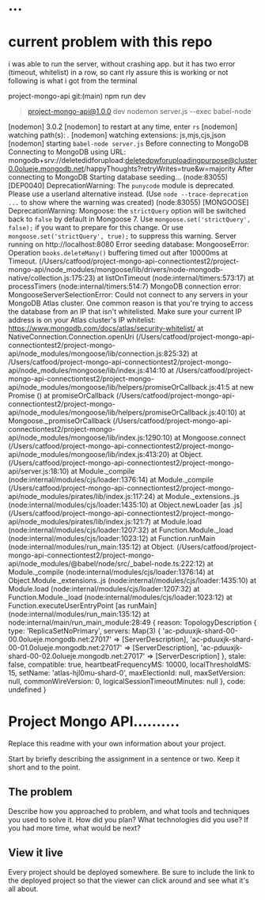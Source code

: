 # ...

# current problem with this repo
i was able to run the server, without crashing app.
but it has two error (timeout, whitelist) in a row, 
so cant rly assure this is working or not
following is what i got from the terminal





 project-mongo-api git:(main) npm run dev

> project-mongo-api@1.0.0 dev
> nodemon server.js --exec babel-node

[nodemon] 3.0.2
[nodemon] to restart at any time, enter `rs`
[nodemon] watching path(s): *.*
[nodemon] watching extensions: js,mjs,cjs,json
[nodemon] starting `babel-node server.js`
Before connecting to MongoDB
Connecting to MongoDB using URL: mongodb+srv://deletedidforupload:deletedpwforuploadingpurpose@cluster0.0olueje.mongodb.net/happyThoughts?retryWrites=true&w=majority
After connecting to MongoDB
Starting database seeding...
(node:83055) [DEP0040] DeprecationWarning: The `punycode` module is deprecated. Please use a userland alternative instead.
(Use `node --trace-deprecation ...` to show where the warning was created)
(node:83055) [MONGOOSE] DeprecationWarning: Mongoose: the `strictQuery` option will be switched back to `false` by default in Mongoose 7. Use `mongoose.set('strictQuery', false);` if you want to prepare for this change. Or use `mongoose.set('strictQuery', true);` to suppress this warning.
Server running on http://localhost:8080
Error seeding database: MongooseError: Operation `books.deleteMany()` buffering timed out after 10000ms
    at Timeout.<anonymous> (/Users/catfood/project-mongo-api-connectiontest2/project-mongo-api/node_modules/mongoose/lib/drivers/node-mongodb-native/collection.js:175:23)
    at listOnTimeout (node:internal/timers:573:17)
    at processTimers (node:internal/timers:514:7)
MongoDB connection error: MongooseServerSelectionError: Could not connect to any servers in your MongoDB Atlas cluster. One common reason is that you're trying to access the database from an IP that isn't whitelisted. Make sure your current IP address is on your Atlas cluster's IP whitelist: https://www.mongodb.com/docs/atlas/security-whitelist/
    at NativeConnection.Connection.openUri (/Users/catfood/project-mongo-api-connectiontest2/project-mongo-api/node_modules/mongoose/lib/connection.js:825:32)
    at /Users/catfood/project-mongo-api-connectiontest2/project-mongo-api/node_modules/mongoose/lib/index.js:414:10
    at /Users/catfood/project-mongo-api-connectiontest2/project-mongo-api/node_modules/mongoose/lib/helpers/promiseOrCallback.js:41:5
    at new Promise (<anonymous>)
    at promiseOrCallback (/Users/catfood/project-mongo-api-connectiontest2/project-mongo-api/node_modules/mongoose/lib/helpers/promiseOrCallback.js:40:10)
    at Mongoose._promiseOrCallback (/Users/catfood/project-mongo-api-connectiontest2/project-mongo-api/node_modules/mongoose/lib/index.js:1290:10)
    at Mongoose.connect (/Users/catfood/project-mongo-api-connectiontest2/project-mongo-api/node_modules/mongoose/lib/index.js:413:20)
    at Object.<anonymous> (/Users/catfood/project-mongo-api-connectiontest2/project-mongo-api/server.js:18:10)
    at Module._compile (node:internal/modules/cjs/loader:1376:14)
    at Module._compile (/Users/catfood/project-mongo-api-connectiontest2/project-mongo-api/node_modules/pirates/lib/index.js:117:24)
    at Module._extensions..js (node:internal/modules/cjs/loader:1435:10)
    at Object.newLoader [as .js] (/Users/catfood/project-mongo-api-connectiontest2/project-mongo-api/node_modules/pirates/lib/index.js:121:7)
    at Module.load (node:internal/modules/cjs/loader:1207:32)
    at Function.Module._load (node:internal/modules/cjs/loader:1023:12)
    at Function.runMain (node:internal/modules/run_main:135:12)
    at Object.<anonymous> (/Users/catfood/project-mongo-api-connectiontest2/project-mongo-api/node_modules/@babel/node/src/_babel-node.ts:222:12)
    at Module._compile (node:internal/modules/cjs/loader:1376:14)
    at Object.Module._extensions..js (node:internal/modules/cjs/loader:1435:10)
    at Module.load (node:internal/modules/cjs/loader:1207:32)
    at Function.Module._load (node:internal/modules/cjs/loader:1023:12)
    at Function.executeUserEntryPoint [as runMain] (node:internal/modules/run_main:135:12)
    at node:internal/main/run_main_module:28:49 {
  reason: TopologyDescription {
    type: 'ReplicaSetNoPrimary',
    servers: Map(3) {
      'ac-pduuxjk-shard-00-00.0olueje.mongodb.net:27017' => [ServerDescription],
      'ac-pduuxjk-shard-00-01.0olueje.mongodb.net:27017' => [ServerDescription],
      'ac-pduuxjk-shard-00-02.0olueje.mongodb.net:27017' => [ServerDescription]
    },
    stale: false,
    compatible: true,
    heartbeatFrequencyMS: 10000,
    localThresholdMS: 15,
    setName: 'atlas-hjl0mu-shard-0',
    maxElectionId: null,
    maxSetVersion: null,
    commonWireVersion: 0,
    logicalSessionTimeoutMinutes: null
  },
  code: undefined
}




# Project Mongo API..........

Replace this readme with your own information about your project.

Start by briefly describing the assignment in a sentence or two. Keep it short and to the point.

## The problem

Describe how you approached to problem, and what tools and techniques you used to solve it. How did you plan? What technologies did you use? If you had more time, what would be next?

## View it live

Every project should be deployed somewhere. Be sure to include the link to the deployed project so that the viewer can click around and see what it's all about.
